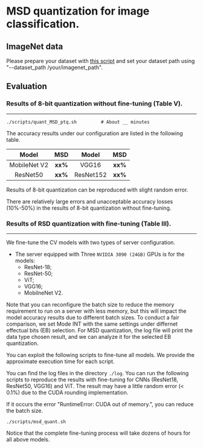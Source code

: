 # MSD quantization for image classification.
## ImageNet data

Please prepare your dataset with [this script](https://github.com/pytorch/examples/blob/main/imagenet/extract_ILSVRC.sh) and set your dataset path using "--dataset_path /your/imagenet_path".


## Evaluation 

### Results of 8-bit quantization without fine-tuning (Table V).
---

```shell
./scripts/quant_MSD_ptq.sh         # About __ minutes
```
The accuracy results under our configuration are listed in the following table. 

| Model | MSD  | Model | MSD | 
| :----:| :----: | :----: | :----: | 
| MobileNet V2 | **xx%** | VGG16 | **xx%** | 
| ResNet50 | **xx%** | ResNet152 | **xx%** |

Results of 8-bit quantization can be reproduced with slight random error. 

There are relatively large errors and unacceptable accuracy losses (10%-50%) in the results of 8-bit quantization without fine-tuning.

### Results of RSD quantization with fine-tuning (Table III).
---
We fine-tune the CV models with two types of server configuration.
- The server equipped with Three `NVIDIA 3090 (24GB)` GPUs is for the models:
    - ResNet-18;
    - ResNet-50;
    - ViT;
    - VGG16;
    - MobilneNet V2.

Note that you can reconfigure the batch size to reduce the memory requirement to run on a server with less memory, but this will impact the model accuracy results due to different batch sizes.
To conduct a fair comparison, we set Mode INT with the same settings under differnet effectual bits (EB) selection.
For MSD quantization, the log file will print the data type chosen result, and we can analyze it for the selected EB quantization.

You can exploit the following scripts to fine-tune all models. We provide the approximate execution time for each script.


You can find the log files in the directory `./log`. You can run the following scripts to reproduce the results with fine-tuning for CNNs (ResNet18, ResNet50, VGG16) and ViT. The result may have a little random error (< 0.1%) due to the CUDA rounding implementation. 

If it occurs the error "RuntimeError: CUDA out of memory.", you can reduce the batch size.

```shell
./scripts/msd_quant.sh         
```
Notice that the complete fine-tuning process will take dozens of hours for all above models. 




